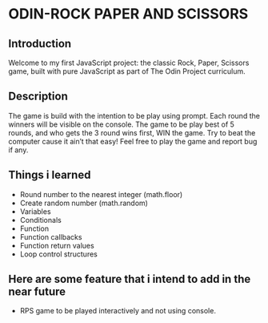 # ODIN-ROCK PAPER AND SCISSORS

## Introduction

Welcome to my first JavaScript project: the classic Rock, Paper, Scissors game, built with pure JavaScript as part of The Odin Project curriculum.

## Description

The game is build with the intention to be play using prompt. Each round the winners will be visible on the console. The game to be play best of 5 rounds, and who gets the 3 round wins first, WIN the game. Try to beat the computer cause it ain’t that easy! Feel free to play the game and report bug if any.

## Things i learned

- Round number to the nearest integer (math.floor)
- Create random number (math.random)
- Variables
- Conditionals
- Function
- Function callbacks
- Function return values
- Loop control structures

## Here are some feature that i intend to add in the near future

- RPS game to be played interactively and not using console.

